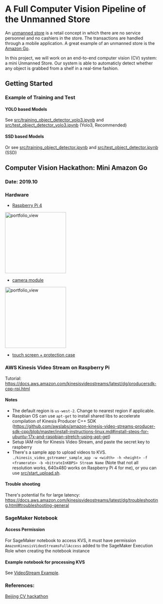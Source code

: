 # A Full Computer Vision Pipeline of the Unmanned Store

An [unmanned store](https://en.wikipedia.org/wiki/Unmanned_store) is a retail concept in which there are no service personnel and no cashiers in the store. The transactions are handled through a mobile application. A great example of an unmanned store is the [Amazon Go](https://www.amazon.com/b/ref=s9_acss_bw_cg_agojwo_1b1_w?node=20931384011&pf_rd_m=ATVPDKIKX0DER&pf_rd_s=merchandised-search-2&pf_rd_r=0JDH7W3PYZE63NJSDS4Z&pf_rd_t=101&pf_rd_p=202bb5f6-3afe-4534-ad20-9eb246c4051a&pf_rd_i=16008589011).

In this project, we will work on an end-to-end computer vision (CV) system: a mini Unmanned Store. Our system is able to automaticly detect whether any object is grabbed from a shelf in a real-time fashion.


## Getting Started

### Example of Training and Test


#### YOLO based Models
See [src/training_object_detector_yolo3.ipynb](src/training_object_detector_yolo3.ipynb) and [src/test_object_detector_yolo3.ipynb](src/test_object_detector_yolo3.ipynb) (Yolo3, Recommended)

#### SSD based Models
Or see [src/training_object_detector.ipynb](src/training_object_detector.ipynb) and [src/test_object_detector.ipynb](src/test_object_detector.ipynb) (SSD)




## Computer Vision Hackathon: Mini Amazon Go

### Date: 2019.10


### Hardware

- [Raspberry Pi 4](https://www.amazon.com/gp/product/B07TXMDVPQ/ref=ppx_yo_dt_b_asin_title_o00_s00?ie=UTF8&psc=1)

<img height="200" alt="portfolio_view" src="https://user-images.githubusercontent.com/3307514/66869709-c7ce7b00-ef54-11e9-8824-32cbcd40100d.png">

- [camera module](https://www.amazon.com/gp/product/B07PQ63D2S/ref=ppx_yo_dt_b_asin_title_o01_s00?ie=UTF8&psc=1)

<img height="200" alt="portfolio_view" src="https://user-images.githubusercontent.com/3307514/66869685-b8e7c880-ef54-11e9-969c-2ed21178d7ca.png">

- [touch screen + protection case](https://www.amazon.com/gp/product/B07WRV48ZW/ref=ppx_yo_dt_b_asin_title_o01_s00?ie=UTF8&psc=1)

### AWS Kinesis Video Stream on Raspberry Pi

Tutorial: https://docs.aws.amazon.com/kinesisvideostreams/latest/dg/producersdk-cpp-rpi.html

#### Notes

- The default region is `us-west-2`. Change to nearest region if applicable.
- Raspbian OS can use `apt-get` to install shared libs to accelerate compilation of Kinesis Producer C++ SDK (https://github.com/awslabs/amazon-kinesis-video-streams-producer-sdk-cpp/blob/master/install-instructions-linux.md#install-steps-for-ubuntu-17x-and-raspbian-stretch-using-apt-get)
- Setup IAM role for Kinesis Video Stream, and paste the secret key to raspberry
- There's a sample app to upload videos to KVS.
`./kinesis_video_gstreamer_sample_app -w <width> -h <height> -f <framerate> -b <bitrateInKBPS> Stream Name` (Note that not all resolution works, 640x480 works on Raspberry Pi 4 for me), or you can use [src/start_upload.sh](src/start_upload.sh).

#### Trouble shooting

There's potential fix for large latency: https://docs.aws.amazon.com/kinesisvideostreams/latest/dg/troubleshooting.html#troubleshooting-general

### SageMaker Notebook

#### Access Permission

For SageMaker notebook to access KVS, it must have permission `AmazonKinesisVideoStreamsFullAccess` added to the SageMaker Execution Role when creating the notebook instance

#### Example notebook for processing KVS

See [VideoStream Example](src/VideoStream.ipynb).


### References:

[Beijing CV hackathon](https://github.com/hetong007/d2l-1day-cv-hackathon)

